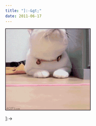 ```yaml
---
title: "]:-&gt;"
date: 2011-06-17
---
```


![2011-06-17-sa0aosl9.gif](/images/2011-06-17-sa0aosl9.gif)

]:-&gt;